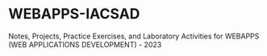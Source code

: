 # WEBAPPS-IACSAD
Notes, Projects, Practice Exercises, and Laboratory Activities for WEBAPPS (WEB APPLICATIONS DEVELOPMENT) - 2023
